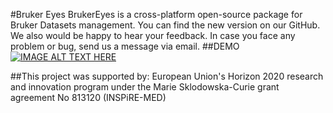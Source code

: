 #Bruker Eyes
BrukerEyes is a cross-platform open-source package for Bruker Datasets management. You can find the new version on our GitHub.  We also would be happy to hear your feedback. In case you face any problem or bug, send us a message via email.
##DEMO
[![IMAGE ALT TEXT HERE](https://img.youtube.com/vi/YOUTUBE_VIDEO_ID_HERE/0.jpg)](https://youtu.be/DqdsX3KPpIg)

##This project was supported by:
European Union's Horizon 2020 research and innovation program under the Marie Sklodowska-Curie grant agreement No 813120 (INSPiRE-MED)